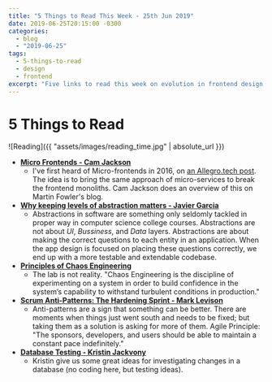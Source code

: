 ```yaml
---
title: "5 Things to Read This Week - 25th Jun 2019"
date: 2019-06-25T20:15:00 -0300
categories:
  - blog
  - "2019-06-25"
tags:
  - 5-things-to-read
  - design
  - frontend 
excerpt: "Five links to read this week on evolution in frontend design, importance of correct abstractions, Chaos Engineering, anti-pattern of hardening sprint, and database testing "
---
```


# 5 Things to Read

![Reading]({{ "assets/images/reading_time.jpg" | absolute_url }})

- **[Micro Frontends - Cam Jackson](https://martinfowler.com/articles/micro-frontends.html)**
  - I've first heard of Micro-frontends in 2016, on [an Allegro.tech post](https://allegro.tech/2016/03/Managing-Frontend-in-the-microservices-architecture.html). The idea is to bring the same approach of micro-services to break the frontend monoliths. Cam Jackson does an overview of this on Martin Fowler's blog.
- **[Why keeping levels of abstraction matters - Javier Garcia](https://8thlight.com/blog/javier-garc%C3%ADa/2019/06/11/refactoring-levels-of-abstraction.html)**
  - Abstractions in software are something only seldomly tackled in proper way in computer science college courses. Abstractions are not about _UI_, _Bussiness_, and _Data_ layers. Abstractions are about making the correct questions to each entity in an application. When the app design is focused on placing these questions correctly, we end up with a more testable and extendable codebase.
- **[Principles of Chaos Engineering](http://principlesofchaos.org/)**
  - The lab is not reality. "Chaos Engineering is the discipline of experimenting on a system in order to build confidence in the system’s capability to withstand turbulent conditions in production."
- **[Scrum Anti-Patterns: The Hardening Sprint - Mark Levison](https://agilepainrelief.com/notesfromatooluser/2019/06/antipattern-hardening-sprint.html)**
  - Anti-patterns are a sign that something can be better. There are moments when things just went south and needs to be fixed; but taking them as a solution is asking for more of them. Agile Principle: "The sponsors, developers, and users should be able to maintain a constant pace indefinitely."
- **[Database Testing - Kristin Jackvony](https://thethinkingtester.blogspot.com/2019/06/database-testing.html)**
  - Kristin give us some great ideas for investigating changes in a database (no coding here, but testing ideas).
